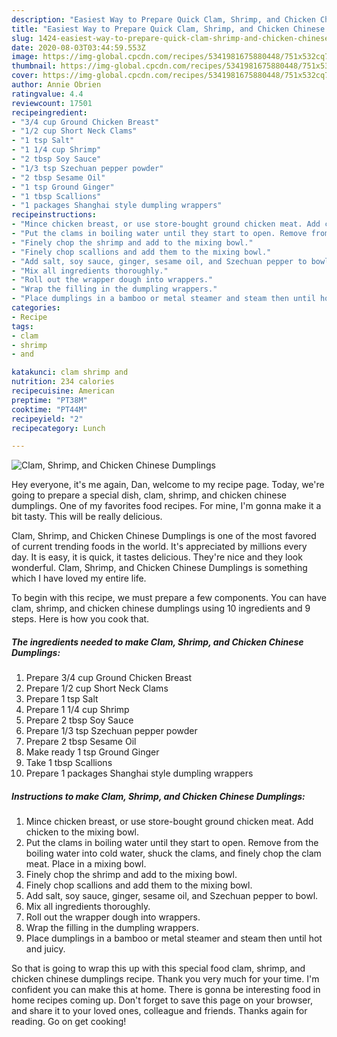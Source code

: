 ```yaml
---
description: "Easiest Way to Prepare Quick Clam, Shrimp, and Chicken Chinese Dumplings"
title: "Easiest Way to Prepare Quick Clam, Shrimp, and Chicken Chinese Dumplings"
slug: 1424-easiest-way-to-prepare-quick-clam-shrimp-and-chicken-chinese-dumplings
date: 2020-08-03T03:44:59.553Z
image: https://img-global.cpcdn.com/recipes/5341981675880448/751x532cq70/clam-shrimp-and-chicken-chinese-dumplings-recipe-main-photo.jpg
thumbnail: https://img-global.cpcdn.com/recipes/5341981675880448/751x532cq70/clam-shrimp-and-chicken-chinese-dumplings-recipe-main-photo.jpg
cover: https://img-global.cpcdn.com/recipes/5341981675880448/751x532cq70/clam-shrimp-and-chicken-chinese-dumplings-recipe-main-photo.jpg
author: Annie Obrien
ratingvalue: 4.4
reviewcount: 17501
recipeingredient:
- "3/4 cup Ground Chicken Breast"
- "1/2 cup Short Neck Clams"
- "1 tsp Salt"
- "1 1/4 cup Shrimp"
- "2 tbsp Soy Sauce"
- "1/3 tsp Szechuan pepper powder"
- "2 tbsp Sesame Oil"
- "1 tsp Ground Ginger"
- "1 tbsp Scallions"
- "1 packages Shanghai style dumpling wrappers"
recipeinstructions:
- "Mince chicken breast, or use store-bought ground chicken meat. Add chicken to the mixing bowl."
- "Put the clams in boiling water until they start to open. Remove from the boiling water into cold water, shuck the clams, and finely chop the clam meat. Place in a mixing bowl."
- "Finely chop the shrimp and add to the mixing bowl."
- "Finely chop scallions and add them to the mixing bowl."
- "Add salt, soy sauce, ginger, sesame oil, and Szechuan pepper to bowl."
- "Mix all ingredients thoroughly."
- "Roll out the wrapper dough into wrappers."
- "Wrap the filling in the dumpling wrappers."
- "Place dumplings in a bamboo or metal steamer and steam then until hot and juicy."
categories:
- Recipe
tags:
- clam
- shrimp
- and

katakunci: clam shrimp and 
nutrition: 234 calories
recipecuisine: American
preptime: "PT38M"
cooktime: "PT44M"
recipeyield: "2"
recipecategory: Lunch

---
```



![Clam, Shrimp, and Chicken Chinese Dumplings](https://img-global.cpcdn.com/recipes/5341981675880448/751x532cq70/clam-shrimp-and-chicken-chinese-dumplings-recipe-main-photo.jpg)

Hey everyone, it's me again, Dan, welcome to my recipe page. Today, we're going to prepare a special dish, clam, shrimp, and chicken chinese dumplings. One of my favorites food recipes. For mine, I'm gonna make it a bit tasty. This will be really delicious.

Clam, Shrimp, and Chicken Chinese Dumplings is one of the most favored of current trending foods in the world. It's appreciated by millions every day. It is easy, it is quick, it tastes delicious. They're nice and they look wonderful. Clam, Shrimp, and Chicken Chinese Dumplings is something which I have loved my entire life.




To begin with this recipe, we must prepare a few components. You can have clam, shrimp, and chicken chinese dumplings using 10 ingredients and 9 steps. Here is how you cook that.

<!--inarticleads1-->

##### The ingredients needed to make Clam, Shrimp, and Chicken Chinese Dumplings:

1. Prepare 3/4 cup Ground Chicken Breast
1. Prepare 1/2 cup Short Neck Clams
1. Prepare 1 tsp Salt
1. Prepare 1 1/4 cup Shrimp
1. Prepare 2 tbsp Soy Sauce
1. Prepare 1/3 tsp Szechuan pepper powder
1. Prepare 2 tbsp Sesame Oil
1. Make ready 1 tsp Ground Ginger
1. Take 1 tbsp Scallions
1. Prepare 1 packages Shanghai style dumpling wrappers




<!--inarticleads2-->

##### Instructions to make Clam, Shrimp, and Chicken Chinese Dumplings:

1. Mince chicken breast, or use store-bought ground chicken meat. Add chicken to the mixing bowl.
1. Put the clams in boiling water until they start to open. Remove from the boiling water into cold water, shuck the clams, and finely chop the clam meat. Place in a mixing bowl.
1. Finely chop the shrimp and add to the mixing bowl.
1. Finely chop scallions and add them to the mixing bowl.
1. Add salt, soy sauce, ginger, sesame oil, and Szechuan pepper to bowl.
1. Mix all ingredients thoroughly.
1. Roll out the wrapper dough into wrappers.
1. Wrap the filling in the dumpling wrappers.
1. Place dumplings in a bamboo or metal steamer and steam then until hot and juicy.




So that is going to wrap this up with this special food clam, shrimp, and chicken chinese dumplings recipe. Thank you very much for your time. I'm confident you can make this at home. There is gonna be interesting food in home recipes coming up. Don't forget to save this page on your browser, and share it to your loved ones, colleague and friends. Thanks again for reading. Go on get cooking!
